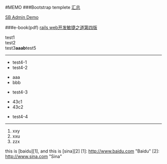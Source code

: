 #MEMO
###Bootstrap templete
[汇总](http://blog.htmlhifive.com/2014/07/28/bootstrap%E3%82%92%E4%BD%BF%E3%81%A3%E3%81%9F%E7%AE%A1%E7%90%86%E7%94%BB%E9%9D%A2%E3%83%86%E3%83%B3%E3%83%97%E3%83%AC%E3%83%BC%E3%83%88%E3%82%92%E3%81%BE%E3%81%A8%E3%82%81%E3%81%A6%E7%B4%B9%E4%BB%8B/)

[SB Admin Demo](http://blackrockdigital.github.io/startbootstrap-sb-admin-2/pages/blank.html)

###e-book(pdf)
[rails web开发敏捷之道第四版](http://htmlstream.com/preview/unify-v1.9/index.html)

test1  
test2  
test3**aaab**test5
- - -
* test4-1
* test4-2
 - aaa
 - bbb
* test4-3
 - 43c1
 - 43c2
* test4-4

- - -
1. xxy
2. xxu
3. zzx

this is [baidu][1], and this is [sina][2]
[1]: http://www.baidu.com "Baidu"
[2]: http://www.sina.com "Sina"

